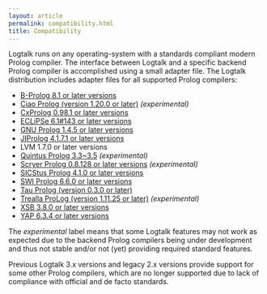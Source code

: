 ```yaml
---
layout: article
permalink: compatibility.html
title: Compatibility
---
```


Logtalk runs on any operating-system with a standards compliant modern
Prolog compiler. The interface between Logtalk and a specific backend
Prolog compiler is accomplished using a small adapter file. The Logtalk
distribution includes adapter files for all supported Prolog compilers:

-   [B-Prolog 8.1 or later versions](http://www.picat-lang.org/bprolog/)
-   [Ciao Prolog (version 1.20.0 or later)](http://ciao-lang.org) *(experimental)*
-   [CxProlog 0.98.1 or later versions](http://ctp.di.fct.unl.pt/~amd/cxprolog/)
-   [ECLiPSe 6.1\#143 or later versions](http://eclipseclp.org/)
-   [GNU Prolog 1.4.5 or later versions](http://www.gprolog.org/)
-   [JIProlog 4.1.7.1 or later versions](http://www.jiprolog.com/)
-   LVM 1.7.0 or later versions
-   [Quintus Prolog 3.3\~3.5](https://quintus.sics.se) *(experimental)*
-	[Scryer Prolog 0.8.128 or later versions](https://github.com/mthom/scryer-prolog) *(experimental)*
-   [SICStus Prolog 4.1.0 or later versions](https://sicstus.sics.se)
-   [SWI Prolog 6.6.0 or later versions](http://www.swi-prolog.org/)
-   [Tau Prolog (version 0.3.0 or later)](http://tau-prolog.org)
-   [Trealla ProLog (version 1.11.25 or later)](https://github.com/infradig/trealla) *(experimental)*
-   [XSB 3.8.0 or later versions](http://xsb.sourceforge.net/)
-   [YAP 6.3.4 or later versions](https://github.com/vscosta)

The *experimental* label means that some Logtalk features may not work as
expected due to the backend Prolog compilers being under development and
thus not stable and/or not (yet) providing required standard features.

Previous Logtalk 3.x versions and legacy 2.x versions provide support for
some other Prolog compilers, which are no longer supported due to lack of
compliance with official and de facto standards.
